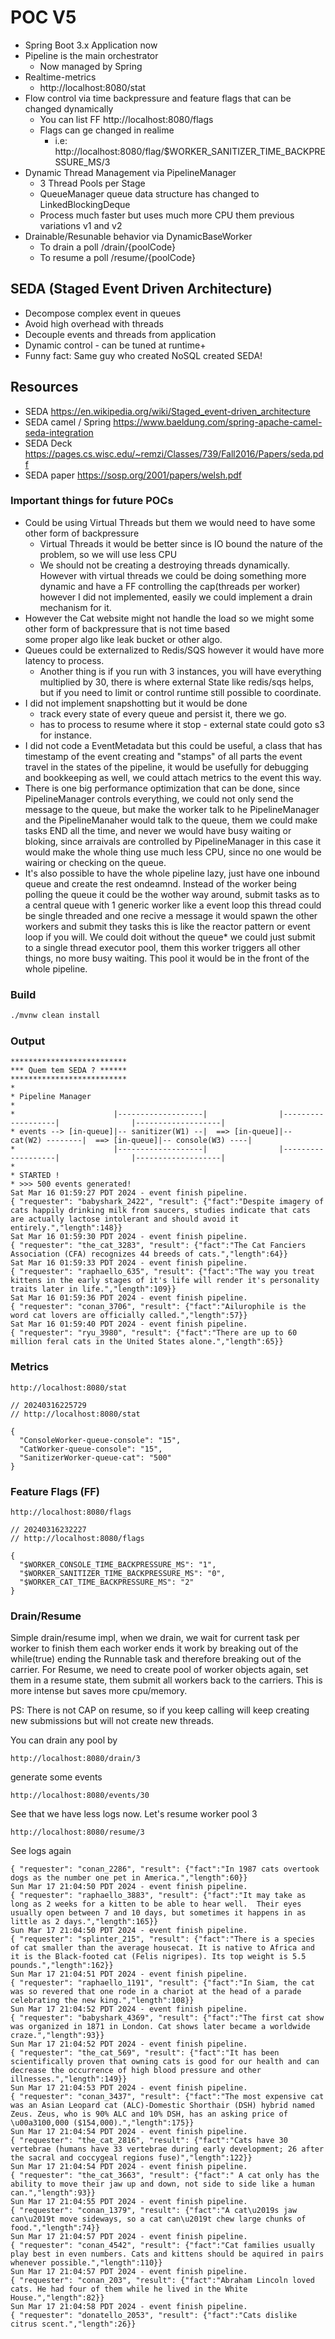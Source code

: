 # POC V5

* Spring Boot 3.x Application now
* Pipeline is the main orchestrator
  * Now managed by Spring
* Realtime-metrics
  * http://localhost:8080/stat
* Flow control via time backpressure and feature flags that can be changed dynamically 
  * You can list FF http://localhost:8080/flags
  * Flags can ge changed in realime
    * i.e: http://localhost:8080/flag/$WORKER_SANITIZER_TIME_BACKPRESSURE_MS/3
* Dynamic Thread Management via PipelineManager
  * 3 Thread Pools per Stage 
  * QueueManager queue data structure has changed to LinkedBlockingDeque
  * Process much faster but uses much more CPU them previous variations v1 and v2
* Drainable/Resunable behavior via DynamicBaseWorker
  * To drain a poll /drain/{poolCode}
  * To resume a poll /resume/{poolCode}

## SEDA (Staged Event Driven Architecture)

* Decompose complex event in queues
* Avoid high overhead with threads
* Decouple events and threads from application
* Dynamic control - can be tuned at runtime+
* Funny fact: Same guy who created NoSQL created SEDA!

## Resources

* SEDA https://en.wikipedia.org/wiki/Staged_event-driven_architecture
* SEDA camel / Spring https://www.baeldung.com/spring-apache-camel-seda-integration
* SEDA Deck https://pages.cs.wisc.edu/~remzi/Classes/739/Fall2016/Papers/seda.pdf
* SEDA paper https://sosp.org/2001/papers/welsh.pdf

### Important things for future POCs

* Could be using Virtual Threads but them we would need to have some other form of backpressure
  + Virtual Threads it would be better since is IO bound the nature of the problem, so we will use less CPU
  + We should not be creating a destroying threads dynamically. However with virtual threads
    we could be doing something more dynamic and have a FF controlling the cap(threads per worker)
    however I did not implemented, easily we could implement a drain mechanism for it.
* However the Cat website might not handle the load so we might some other form of backpressure that is not time based  
  some proper algo like leak bucket or other algo.
* Queues could be externalized to Redis/SQS however it would have more latency to process.
  + Another thing is if you run with 3 instances, you will have everything multiplied by 30, there is where external
    State like redis/sqs helps, but if you need to limit or control runtime still possible to coordinate.
* I did not implement snapshotting but it would be done
  + track every state of every queue and persist it, there we go.
  + has to process to resume where it stop - external state could goto s3 for instance.
* I did not code a EventMetadata but this could be useful, a class that has timestamp of the event creating 
  and "stamps" of all parts the event travel in the states of the pipeline, it would be usefully 
  for debugging and bookkeeping as well, we could attach metrics to the event this way.
* There is one big performance optimization that can be done, since PipelineManager controls everything,
  we could not only send the message to the queue, but make the worker talk to he PipelineManager
  and the PipelineManaher would talk to the queue, them we could make tasks END all the time, and never
  we would have busy waiting or bloking, since arraivals are controlled by PipelineManager in this case
  it would make the whole thing use much less CPU, since no one would be wairing or checking on the queue.
* It's also possible to have the whole pipeline lazy, just have one
  inbound queue and create the rest ondeamnd. Instead of the worker being polling the queue it could be the wother way around, submit tasks as to a central queue with 1 generic worker like a event loop
  this thread could be single threaded and one recive a message it would spawn the other workers and submit they tasks this is like the reactor pattern or event loop if you will. We could doit without the queue* we could just submit to a single thread executor pool, them this worker triggers all other things, no more busy waiting. This pool
  it would be in the front of the whole pipeline.

### Build 
```bash
./mvnw clean install 
```

### Output
```
**************************
*** Quem tem SEDA ? ******
**************************
* 
* Pipeline Manager 
* 
*                      |-------------------|                |-------------------|                |-------------------| 
* events --> [in-queue]|-- sanitizer(W1) --|  ==> [in-queue]|-- cat(W2) --------|  ==> [in-queue]|-- console(W3) ----| 
*                      |-------------------|                |-------------------|                |-------------------| 
* 
* STARTED !
* >>> 500 events generated! 
Sat Mar 16 01:59:27 PDT 2024 - event finish pipeline.
{ "requester": "babyshark_2422", "result": {"fact":"Despite imagery of cats happily drinking milk from saucers, studies indicate that cats are actually lactose intolerant and should avoid it entirely.","length":148}}
Sat Mar 16 01:59:30 PDT 2024 - event finish pipeline.
{ "requester": "the_cat_3283", "result": {"fact":"The Cat Fanciers Association (CFA) recognizes 44 breeds of cats.","length":64}}
Sat Mar 16 01:59:33 PDT 2024 - event finish pipeline.
{ "requester": "raphaello_635", "result": {"fact":"The way you treat kittens in the early stages of it's life will render it's personality traits later in life.","length":109}}
Sat Mar 16 01:59:36 PDT 2024 - event finish pipeline.
{ "requester": "conan_3706", "result": {"fact":"Ailurophile is the word cat lovers are officially called.","length":57}}
Sat Mar 16 01:59:40 PDT 2024 - event finish pipeline.
{ "requester": "ryu_3980", "result": {"fact":"There are up to 60 million feral cats in the United States alone.","length":65}}
```

### Metrics
```
http://localhost:8080/stat
```
```
// 20240316225729
// http://localhost:8080/stat

{
  "ConsoleWorker-queue-console": "15",
  "CatWorker-queue-console": "15",
  "SanitizerWorker-queue-cat": "500"
}
```

### Feature Flags (FF)
```
http://localhost:8080/flags
```
```
// 20240316232227
// http://localhost:8080/flags

{
  "$WORKER_CONSOLE_TIME_BACKPRESSURE_MS": "1",
  "$WORKER_SANITIZER_TIME_BACKPRESSURE_MS": "0",
  "$WORKER_CAT_TIME_BACKPRESSURE_MS": "2"
}
```

### Drain/Resume

Simple drain/resume impl, when we drain, we wait for current task per worker to finish them each worker
ends it work by breaking out of the while(true) ending the Runnable task and therefore breaking out of the 
carrier. For Resume, we need to create pool of worker objects again, set them in a resume state, them submit all workers
back to the carriers. This is more intense but saves more cpu/memory.

PS: There is not CAP on resume, so if you keep calling will keep creating new submissions but will not create
new threads.

You can drain any pool by
```
http://localhost:8080/drain/3
```
generate some events
```
http://localhost:8080/events/30
```
See that we have less logs now.
Let's resume worker pool 3
```
http://localhost:8080/resume/3
```
See logs again
```
{ "requester": "conan_2286", "result": {"fact":"In 1987 cats overtook dogs as the number one pet in America.","length":60}}
Sun Mar 17 21:04:50 PDT 2024 - event finish pipeline.
{ "requester": "raphaello_3883", "result": {"fact":"It may take as long as 2 weeks for a kitten to be able to hear well.  Their eyes usually open between 7 and 10 days, but sometimes it happens in as little as 2 days.","length":165}}
Sun Mar 17 21:04:50 PDT 2024 - event finish pipeline.
{ "requester": "splinter_215", "result": {"fact":"There is a species of cat smaller than the average housecat. It is native to Africa and it is the Black-footed cat (Felis nigripes). Its top weight is 5.5 pounds.","length":162}}
Sun Mar 17 21:04:51 PDT 2024 - event finish pipeline.
{ "requester": "raphaello_1191", "result": {"fact":"In Siam, the cat was so revered that one rode in a chariot at the head of a parade celebrating the new king.","length":108}}
Sun Mar 17 21:04:52 PDT 2024 - event finish pipeline.
{ "requester": "babyshark_4369", "result": {"fact":"The first cat show was organized in 1871 in London. Cat shows later became a worldwide craze.","length":93}}
Sun Mar 17 21:04:52 PDT 2024 - event finish pipeline.
{ "requester": "the_cat_569", "result": {"fact":"It has been scientifically proven that owning cats is good for our health and can decrease the occurrence of high blood pressure and other illnesses.","length":149}}
Sun Mar 17 21:04:53 PDT 2024 - event finish pipeline.
{ "requester": "conan_3437", "result": {"fact":"The most expensive cat was an Asian Leopard cat (ALC)-Domestic Shorthair (DSH) hybrid named Zeus. Zeus, who is 90% ALC and 10% DSH, has an asking price of \u00a3100,000 ($154,000).","length":175}}
Sun Mar 17 21:04:54 PDT 2024 - event finish pipeline.
{ "requester": "the_cat_2816", "result": {"fact":"Cats have 30 vertebrae (humans have 33 vertebrae during early development; 26 after the sacral and coccygeal regions fuse)","length":122}}
Sun Mar 17 21:04:54 PDT 2024 - event finish pipeline.
{ "requester": "the_cat_3663", "result": {"fact":" A cat only has the ability to move their jaw up and down, not side to side like a human can.","length":93}}
Sun Mar 17 21:04:55 PDT 2024 - event finish pipeline.
{ "requester": "conan_1379", "result": {"fact":"A cat\u2019s jaw can\u2019t move sideways, so a cat can\u2019t chew large chunks of food.","length":74}}
Sun Mar 17 21:04:57 PDT 2024 - event finish pipeline.
{ "requester": "conan_4542", "result": {"fact":"Cat families usually play best in even numbers. Cats and kittens should be aquired in pairs whenever possible.","length":110}}
Sun Mar 17 21:04:57 PDT 2024 - event finish pipeline.
{ "requester": "conan_203", "result": {"fact":"Abraham Lincoln loved cats. He had four of them while he lived in the White House.","length":82}}
Sun Mar 17 21:04:58 PDT 2024 - event finish pipeline.
{ "requester": "donatello_2053", "result": {"fact":"Cats dislike citrus scent.","length":26}}

```